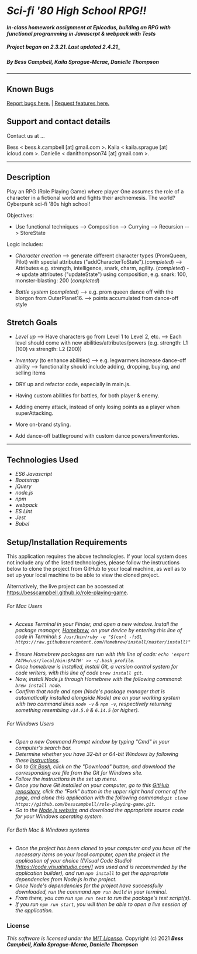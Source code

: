 # _Sci-fi '80 High School RPG!!_

#### _In-class homework assignment at Epicodus, building an RPG with functional programming in Javascrpt & webpack with Tests_

##### Project began on 2.3.21. Last updated 2.4.21_

##### By _**Bess Campbell, Kaila Sprague-Mcrae, Danielle Thompson**_

___

## Known Bugs

[Report bugs here.](https://github.com/besscampbell/role-playing-game/issues) | [Request features here.](https://github.com/besscampbell/role-playing-game/issues)

## Support and contact details

Contact us at ...

Bess <  bess.k.campbell [at] gmail.com >.
Kaila <  kaila.sprague [at] icloud.com >.
Danielle < danithompson74 [at] gmail.com >.

___

## Description

Play an RPG (Role Playing Game) where player One assumes the role of a character in a fictional world and fights their archnemesis. The world? Cyberpunk sci-fi '80s high school!

Objectives:
- Use functional techniques
--> Composition
--> Currying
--> Recursion
--> StoreState

Logic includes:
- *Character creation*
--> generate different character types (PromQueen, Pilot) with special attributes ("addCharacterToState").(_completed_)
--> Attributes e.g. strength, intelligence, snark, charm, agility. (_completed_)
--> update attributes ("updateState") using composition, e.g. snark: 100, monster-blasting: 200 (_completed_)

- *Battle system* (_completed_)
--> e.g. prom queen dance off with the blorgon from OuterPlanet16.
--> points accumulated from dance-off style


## Stretch Goals

- *Level up*
--> Have characters go from Level 1 to Level 2, etc.
--> Each level should come with new abilities/attributes/powers (e.g. strength: L1 (100) vs strength: L2 (200))

- *Inventory* (to enhance abilities)
--> e.g. legwarmers increase dance-off ability
--> functionality should include adding, dropping, buying, and selling items

- DRY up and refactor code, especially in main.js.
- Having custom abilities for battles, for both player & enemy.
- Adding enemy attack, instead of only losing points as a player when superAttacking.
- More on-brand styling.
- Add dance-off battleground with custom dance powers/inventories.

___

## Technologies Used

- _ES6 Javascript_
- _Bootstrap_
- _jQuery_
- _node.js_
- _npm_
- _webpack_
- _ES Lint_
- _Jest_
- _Babel_

## Setup/Installation Requirements

This application requires the above technologies. If your local system does not include any of the listed technologies, please follow the instructions below to clone the project from GitHub to your local machine, as well as to set up your local machine to be able to view the cloned project.

Alternatively, the live project can be accessed at https://besscampbell.github.io/role-playing-game.

###### For Mac Users
* _Access Terminal in your Finder, and open a new window. Install the package manager, [Homebrew](https://brew.sh/), on your device by entering this line of code in Terminal: `$ /usr/bin/ruby -e "$(curl -fsSL https://raw.githubusercontent.com/Homebrew/install/master/install)"`._
* _Ensure Homebrew packages are run with this line of code: `echo 'export PATH=/usr/local/bin:$PATH' >> ~/.bash_profile`._
* _Once homebrew is installed, install Git, a version control system for code writers, with this line of code `brew install git`._
* _Now, install Node.js through Homebrew with the following command: `brew install node`._
* _Confirm that node and npm (Node's package manager that is automatically installed alongside Node) are on your working system with two command lines `node -v` & `npm -v`, respectively returning something resembling `v14.5.0` & `6.14.5` (or higher)._

###### For Windows Users
* _Open a new Command Prompt window by typing "Cmd" in your computer's search bar._
* _Determine whether you have 32-bit or 64-bit Windows by following these [instructions](https://support.microsoft.com/en-us/help/13443/windows-which-version-am-i-running)._
* _Go to [Git Bash](https://gitforwindows.org/), click on the "Download" button, and download the corresponding exe file from the Git for Windows site._
* _Follow the instructions in the set up menu._
* _Once you have Git installed on your computer, go to this [GitHub repository](https://github.com/besscampbell/role-playing-game), click the "Fork" button in the upper right hand corner of the page, and clone this application with the following command:`git clone https://github.com/besscampbell/role-playing-game.git`._
* _Go to the [Node.js website](https://nodejs.org/en/download/) and download the appropriate source code for your Windows operating system._

###### For Both Mac & Windows systems
* _Once the project has been cloned to your computer and you have all the necessary items on your local computer, open the project in the application of your choice ((Visual Code Studio)[https://code.visualstudio.com/] was used and is recommended by the application builder), and run `npm install` to get the appropriate dependencies from Node.js in the project._
* _Once Node's dependencies for the project have successfully downloaded, run the command `npm run build` in your terminal._
* _From there, you can run `npm run test` to run the package's test script(s)._
* _If you run `npm run start`, you will then be able to open a live session of the application._


### License

*This software is licensed under the [MIT License](https://choosealicense.com/licenses/mit/).*
Copyright (c) 2021 **_Bess Campbell, Kaila Sprague-Mcrae, Danielle Thompson_**